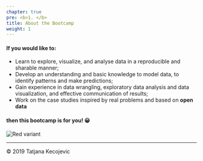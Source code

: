 ```yaml
---
chapter: true
pre: <b>1. </b>
title: About the Bootcamp
weight: 1
---
```


#### If you would like to:

* Learn to explore, visualize, and analyse data in a reproducible and sharable manner;
* Develop an understanding and basic knowledge to model data, to identify patterns and make predictions;
* Gain experience in data wrangling, exploratory data analysis and data visualization, and effective communication of results;
* Work on the case studies inspired by real problems and based on **open data**

#### then this bootcamp is for you! 😀

![Red variant](/general/images/data_image.jpg?width=40pc)

-----------------------------
© 2019 Tatjana Kecojevic